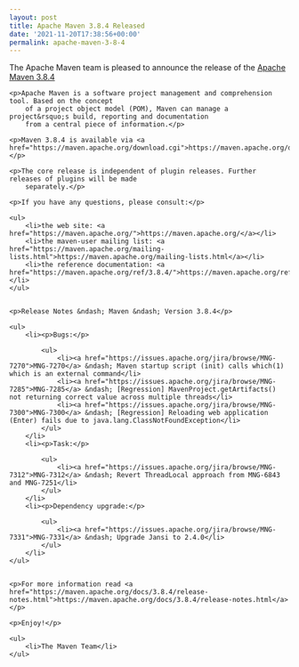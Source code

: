 ```yaml
---
layout: post
title: Apache Maven 3.8.4 Released
date: '2021-11-20T17:38:56+00:00'
permalink: apache-maven-3-8-4
---
```

<div class="entry-content"><p>The Apache Maven team is pleased to announce the release of the <a href="https://maven.apache.org/ref/3.8.4/">Apache Maven 3.8.4</a></p>

    <p>Apache Maven is a software project management and comprehension tool. Based on the concept
        of a project object model (POM), Maven can manage a project&rsquo;s build, reporting and documentation
        from a central piece of information.</p>

    <p>Maven 3.8.4 is available via <a href="https://maven.apache.org/download.cgi">https://maven.apache.org/download.cgi</a></p>

    <p>The core release is independent of plugin releases. Further releases of plugins will be made
        separately.</p>

    <p>If you have any questions, please consult:</p>

    <ul>
        <li>the web site: <a href="https://maven.apache.org/">https://maven.apache.org/</a></li>
        <li>the maven-user mailing list: <a href="https://maven.apache.org/mailing-lists.html">https://maven.apache.org/mailing-lists.html</a></li>
        <li>the reference documentation: <a href="https://maven.apache.org/ref/3.8.4/">https://maven.apache.org/ref/3.8.4/</a></li>
    </ul>


    <p>Release Notes &ndash; Maven &ndash; Version 3.8.4</p>

    <ul>
        <li><p>Bugs:</p>

            <ul>
                <li><a href="https://issues.apache.org/jira/browse/MNG-7270">MNG-7270</a> &ndash; Maven startup script (init) calls which(1) which is an external command</li>
                <li><a href="https://issues.apache.org/jira/browse/MNG-7285">MNG-7285</a> &ndash; [Regression] MavenProject.getArtifacts() not returning correct value across multiple threads</li>
                <li><a href="https://issues.apache.org/jira/browse/MNG-7300">MNG-7300</a> &ndash; [Regression] Reloading web application (Enter) fails due to java.lang.ClassNotFoundException</li>
            </ul>
        </li>
        <li><p>Task:</p>

            <ul>
                <li><a href="https://issues.apache.org/jira/browse/MNG-7312">MNG-7312</a> &ndash; Revert ThreadLocal approach from MNG-6843 and MNG-7251</li>
            </ul>
        </li>
        <li><p>Dependency upgrade:</p>

            <ul>
                <li><a href="https://issues.apache.org/jira/browse/MNG-7331">MNG-7331</a> &ndash; Upgrade Jansi to 2.4.0</li>
            </ul>
        </li>
    </ul>


    <p>For more information read <a href="https://maven.apache.org/docs/3.8.4/release-notes.html">https://maven.apache.org/docs/3.8.4/release-notes.html</a></p>

    <p>Enjoy!</p>

    <ul>
        <li>The Maven Team</li>
    </ul>

</div>

